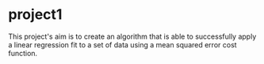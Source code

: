 # project1

This project's aim is to create an algorithm that is able to successfully apply a linear regression fit to a set of data using a mean squared error cost function.
